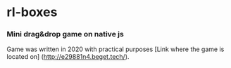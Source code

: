 # rl-boxes
### Mini drag&drop game on native js
Game was written in 2020 with practical purposes
[Link where the game is located on] (http://e29881n4.beget.tech/).
